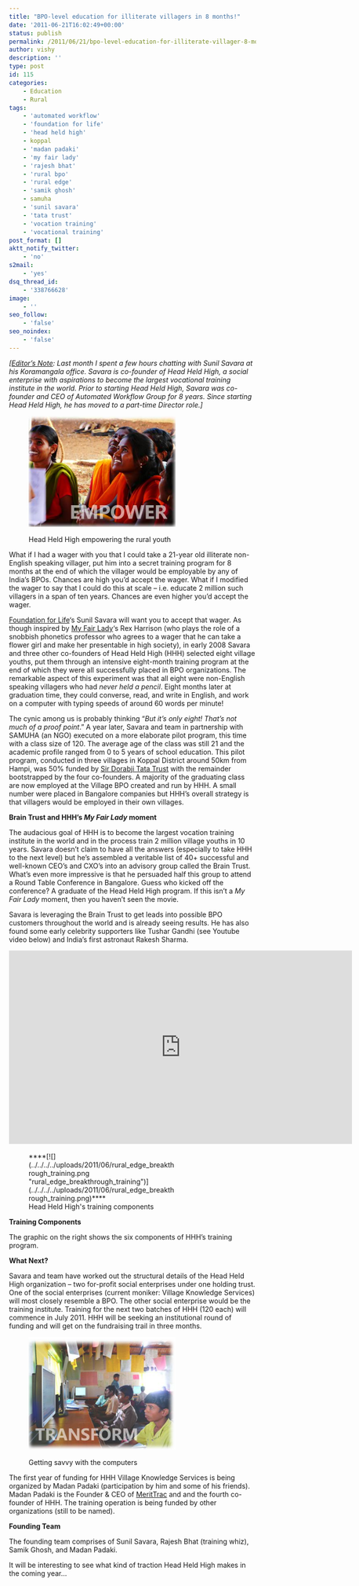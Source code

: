 ```yaml
---
title: "BPO-level education for illiterate villagers in 8 months!"
date: '2011-06-21T16:02:49+00:00'
status: publish
permalink: /2011/06/21/bpo-level-education-for-illiterate-villager-8-months
author: vishy
description: ''
type: post
id: 115
categories:
    - Education
    - Rural
tags:
    - 'automated workflow'
    - 'foundation for life'
    - 'head held high'
    - koppal
    - 'madan padaki'
    - 'my fair lady'
    - 'rajesh bhat'
    - 'rural bpo'
    - 'rural edge'
    - 'samik ghosh'
    - samuha
    - 'sunil savara'
    - 'tata trust'
    - 'vocation training'
    - 'vocational training'
post_format: []
aktt_notify_twitter:
    - 'no'
s2mail:
    - 'yes'
dsq_thread_id:
    - '338766628'
image:
    - ''
seo_follow:
    - 'false'
seo_noindex:
    - 'false'
---
```

*\[<span style="text-decoration: underline;">Editor’s Note</span>: Last month I spent a few hours chatting with Sunil Savara at his Koramangala office. Savara is co-founder of Head Held High, a social enterprise with aspirations to become the largest vocational training institute in the world. Prior to starting Head Held High, Savara was co-founder and CEO of Automated Workflow Group for 8 years. Since starting Head Held High, he has moved to a part-time Director role.\]*

<figure aria-describedby="caption-attachment-117" class="wp-caption alignright" id="attachment_117" style="width: 300px">

[![](../../../../uploads/2011/06/head_held_high_empower.png "head_held_high_empower")](../../../../uploads/2011/06/head_held_high_empower.png)<figcaption class="wp-caption-text" id="caption-attachment-117">Head Held High empowering the rural youth</figcaption></figure>

What if I had a wager with you that I could take a 21-year old illiterate non-English speaking villager, put him into a secret training program for 8 months at the end of which the villager would be employable by any of India’s BPOs. Chances are high you’d accept the wager. What if I modified the wager to say that I could do this at scale – i.e. educate 2 million such villagers in a span of ten years. Chances are even higher you’d accept the wager.

[Foundation for Life](http://f4life.org/)‘s Sunil Savara will want you to accept that wager. As though inspired by [My Fair Lady](http://www.imdb.com/title/tt0058385/)‘s Rex Harrison (who plays the role of a snobbish phonetics professor who agrees to a wager that he can take a flower girl and make her presentable in high society), in early 2008 Savara and three other co-founders of Head Held High (HHH) selected eight village youths, put them through an intensive eight-month training program at the end of which they were all successfully placed in BPO organizations. The remarkable aspect of this experiment was that all eight were non-English speaking villagers who had *never held a pencil*. Eight months later at graduation time, they could converse, read, and write in English, and work on a computer with typing speeds of around 60 words per minute!

The cynic among us is probably thinking “*But it’s only eight! That’s not much of a proof point*.” A year later, Savara and team in partnership with SAMUHA (an NGO) executed on a more elaborate pilot program, this time with a class size of 120. The average age of the class was still 21 and the academic profile ranged from 0 to 5 years of school education. This pilot program, conducted in three villages in Koppal District around 50km from Hampi, was 50% funded by [Sir Dorabji Tata Trust](http://www.dorabjitatatrust.org/) with the remainder bootstrapped by the four co-founders. A majority of the graduating class are now employed at the Village BPO created and run by HHH. A small number were placed in Bangalore companies but HHH’s overall strategy is that villagers would be employed in their own villages.

**Brain Trust and HHH’s *My Fair Lady* moment**

The audacious goal of HHH is to become the largest vocation training institute in the world and in the process train 2 million village youths in 10 years. Savara doesn’t claim to have all the answers (especially to take HHH to the next level) but he’s assembled a veritable list of 40+ successful and well-known CEO’s and CXO’s into an advisory group called the Brain Trust. What’s even more impressive is that he persuaded half this group to attend a Round Table Conference in Bangalore. Guess who kicked off the conference? A graduate of the Head Held High program. If this isn’t a *My Fair Lady* moment, then you haven’t seen the movie.

Savara is leveraging the Brain Trust to get leads into possible BPO customers throughout the world and is already seeing results. He has also found some early celebrity supporters like Tushar Gandhi (see Youtube video below) and India’s first astronaut Rakesh Sharma.

<span class="embed-youtube" style="text-align:center; display: block;"><iframe allowfullscreen="true" class="youtube-player" height="394" src="https://www.youtube.com/embed/XxbzH0zGkjI?version=3&rel=1&fs=1&autohide=2&showsearch=0&showinfo=1&iv_load_policy=1&wmode=transparent" style="border:0;" width="700"></iframe></span>

<figure aria-describedby="caption-attachment-116" class="wp-caption alignright" id="attachment_116" style="width: 300px">****[![](../../../../uploads/2011/06/rural_edge_breakthrough_training.png "rural_edge_breakthrough_training")](../../../../uploads/2011/06/rural_edge_breakthrough_training.png)****<figcaption class="wp-caption-text" id="caption-attachment-116">Head Held High's training components</figcaption></figure>

**Training Components**

The graphic on the right shows the six components of HHH’s training program.

**What Next?**

Savara and team have worked out the structural details of the Head Held High organization – two for-profit social enterprises under one holding trust. One of the social enterprises (current moniker: Village Knowledge Services) will most closely resemble a BPO. The other social enterprise would be the training institute. Training for the next two batches of HHH (120 each) will commence in July 2011. HHH will be seeking an institutional round of funding and will get on the fundraising trail in three months.

<figure aria-describedby="caption-attachment-118" class="wp-caption alignleft" id="attachment_118" style="width: 300px">

[![](../../../../uploads/2011/06/head_held_high_transform.png "head_held_high_transform")](../../../../uploads/2011/06/head_held_high_transform.png)<figcaption class="wp-caption-text" id="caption-attachment-118">Getting savvy with the computers</figcaption></figure>

The first year of funding for HHH Village Knowledge Services is being organized by Madan Padaki (participation by him and some of his friends). Madan Padaki is the Founder &amp; CEO of [MeritTrac](http://www.merittrac.com/) and and the fourth co-founder of HHH. The training operation is being funded by other organizations (still to be named).

**Founding Team**

The founding team comprises of Sunil Savara, Rajesh Bhat (training whiz), Samik Ghosh, and Madan Padaki.

It will be interesting to see what kind of traction Head Held High makes in the coming year…